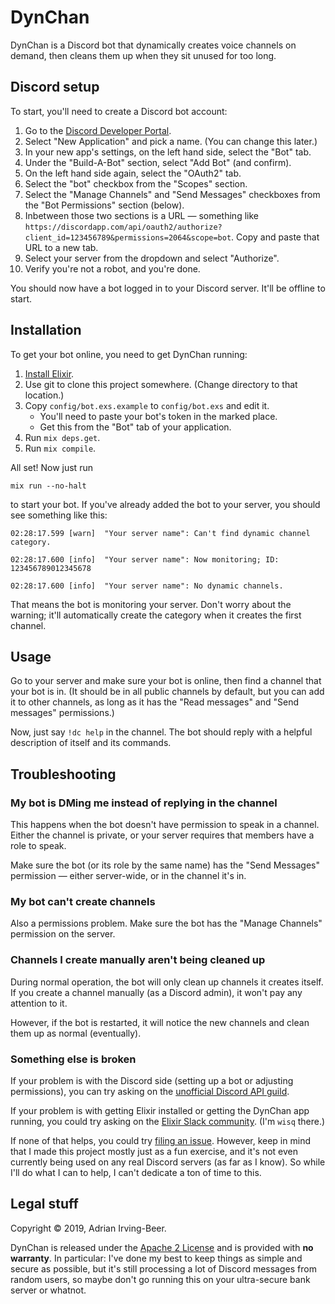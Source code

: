 # DynChan

DynChan is a Discord bot that dynamically creates voice channels on demand, then cleans them up when they sit unused for too long.

## Discord setup

To start, you'll need to create a Discord bot account:

1. Go to the [Discord Developer Portal](https://discordapp.com/developers/applications/).
2. Select "New Application" and pick a name.  (You can change this later.)
3. In your new app's settings, on the left hand side, select the "Bot" tab.
4. Under the "Build-A-Bot" section, select "Add Bot" (and confirm).
5. On the left hand side again, select the "OAuth2" tab.
6. Select the "bot" checkbox from the "Scopes" section.
7. Select the "Manage Channels" and "Send Messages" checkboxes from the "Bot Permissions" section (below).
8. Inbetween those two sections is a URL — something like `https://discordapp.com/api/oauth2/authorize?client_id=123456789&permissions=2064&scope=bot`.  Copy and paste that URL to a new tab.
9. Select your server from the dropdown and select "Authorize".
10. Verify you're not a robot, and you're done.

You should now have a bot logged in to your Discord server.  It'll be offline to start.

## Installation

To get your bot online, you need to get DynChan running:

1. [Install Elixir](https://elixir-lang.org/install.html).
2. Use git to clone this project somewhere.  (Change directory to that location.)
3. Copy `config/bot.exs.example` to `config/bot.exs` and edit it.
    * You'll need to paste your bot's token in the marked place.
    * Get this from the "Bot" tab of your application.
4. Run `mix deps.get`.
5. Run `mix compile`.

All set!  Now just run

```
mix run --no-halt
```

to start your bot.  If you've already added the bot to your server, you should see something like this:

```
02:28:17.599 [warn]  "Your server name": Can't find dynamic channel category.

02:28:17.600 [info]  "Your server name": Now monitoring; ID: 123456789012345678

02:28:17.600 [info]  "Your server name": No dynamic channels.
```

That means the bot is monitoring your server.  Don't worry about the warning; it'll automatically create the category when it creates the first channel.

## Usage

Go to your server and make sure your bot is online, then find a channel that your bot is in.  (It should be in all public channels by default, but you can add it to other channels, as long as it has the "Read messages" and "Send messages" permissions.)

Now, just say `!dc help` in the channel.  The bot should reply with a helpful description of itself and its commands.

## Troubleshooting

### My bot is DMing me instead of replying in the channel

This happens when the bot doesn't have permission to speak in a channel.  Either the channel is private, or your server requires that members have a role to speak.

Make sure the bot (or its role by the same name) has the "Send Messages" permission — either server-wide, or in the channel it's in.

### My bot can't create channels

Also a permissions problem.  Make sure the bot has the "Manage Channels" permission on the server.

### Channels I create manually aren't being cleaned up

During normal operation, the bot will only clean up channels it creates itself.  If you create a channel manually (as a Discord admin), it won't pay any attention to it.

However, if the bot is restarted, it will notice the new channels and clean them up as normal (eventually).

### Something else is broken

If your problem is with the Discord side (setting up a bot or adjusting permissions), you can try asking on the [unofficial Discord API guild](https://discord.gg/2Bgn8nW).

If your problem is with getting Elixir installed or getting the DynChan app running, you could try asking on the [Elixir Slack community](https://elixir-slackin.herokuapp.com/).  (I'm `wisq` there.)

If none of that helps, you could try [filing an issue](../../issues).  However, keep in mind that I made this project mostly just as a fun exercise, and it's not even currently being used on any real Discord servers (as far as I know).  So while I'll do what I can to help, I can't dedicate a ton of time to this.

## Legal stuff

Copyright © 2019, Adrian Irving-Beer.

DynChan is released under the [Apache 2 License](https://github.com/wisq/space_ex/blob/master/LICENSE) and is provided with **no warranty**.  In particular: I've done my best to keep things as simple and secure as possible, but it's still processing a lot of Discord messages from random users, so maybe don't go running this on your ultra-secure bank server or whatnot.
